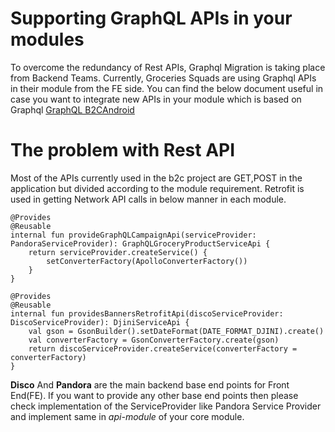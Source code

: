 # Supporting GraphQL APIs in your modules
To overcome the redundancy of Rest APIs, Graphql Migration is taking place from Backend Teams. Currently, Groceries Squads are using Graphql APIs in their module from the FE side.
You can find the below document useful in case you want to integrate new APIs in your module which is based on Graphql
[GraphQL B2CAndroid](https://docs.google.com/document/d/1mnLpUnM7yi6yA2eDMkqeifk6p_SDZnsEJkcFRlDihls/edit?usp=sharing)

# The problem with Rest API
Most of the APIs currently used in the b2c project are GET,POST in the application but divided according to the module requirement. Retrofit is used in getting Network API calls in below manner in each module.



    @Provides
    @Reusable
    internal fun provideGraphQLCampaignApi(serviceProvider: PandoraServiceProvider): GraphQLGroceryProductServiceApi {
        return serviceProvider.createService() {
            setConverterFactory(ApolloConverterFactory())
        }
    }

    @Provides
    @Reusable
    internal fun providesBannersRetrofitApi(discoServiceProvider: DiscoServiceProvider): DjiniServiceApi {
        val gson = GsonBuilder().setDateFormat(DATE_FORMAT_DJINI).create()
        val converterFactory = GsonConverterFactory.create(gson)
        return discoServiceProvider.createService(converterFactory = converterFactory)
    }
**Disco** And **Pandora** are the main backend base end points for Front End(FE). If you want to provide any other base end points then please check implementation of the ServiceProvider like Pandora Service Provider and implement same in _api-module_ of your core module.

